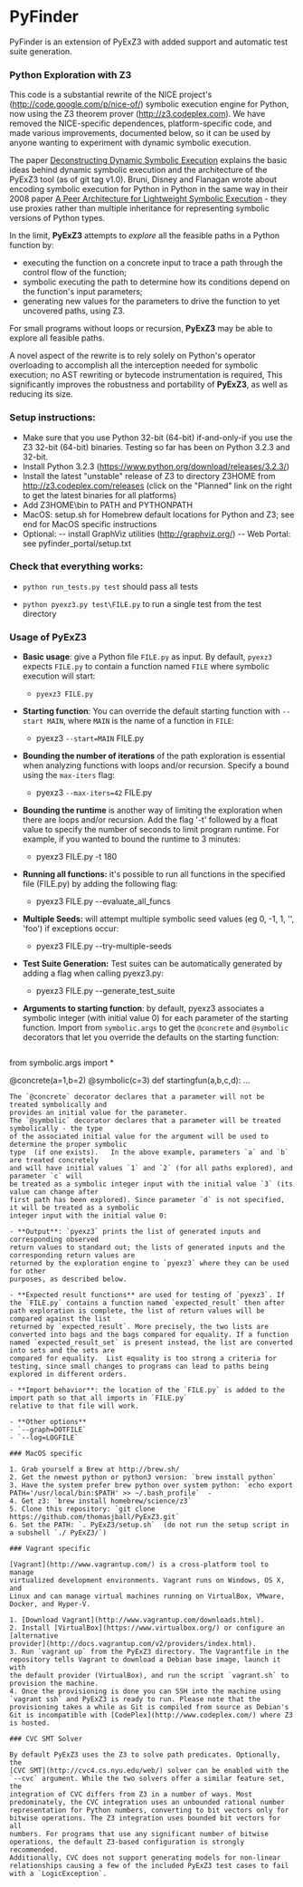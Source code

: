 PyFinder
======
PyFinder is an extension of PyExZ3 with added support and automatic test suite generation.

### Python Exploration with Z3

This code is a substantial rewrite of the NICE project's
(http://code.google.com/p/nice-of/) symbolic execution engine for
Python, now using the Z3 theorem prover (http://z3.codeplex.com). We have
removed the NICE-specific dependences, platform-specific code, and
made various improvements, documented below, so it can be used
by anyone wanting to experiment with dynamic symbolic execution.

The paper [Deconstructing Dynamic Symbolic Execution](http://research.microsoft.com/apps/pubs/?id=233035)
explains the basic ideas behind dynamic symbolic execution and the architecture
of the PyExZ3 tool (as of git tag v1.0).  Bruni, Disney and Flanagan wrote about 
encoding symbolic execution for Python in Python in the same way in their 2008 paper 
[A Peer Architecture for Lightweight Symbolic Execution](http://hoheinzollern.files.wordpress.com/2008/04/seer1.pdf) - they use proxies rather than multiple inheritance for representing symbolic versions of Python types. 

In the limit, **PyExZ3** attempts to *explore* all the feasible paths in a
Python function by:
- executing the function on a concrete input to trace a path through the control flow of the function;
- symbolic executing the path to determine how its conditions depend on the function's input parameters;
- generating new values for the parameters to drive the function to yet uncovered paths, using Z3.  

For small programs without loops or recursion, 
**PyExZ3** may be able to explore all feasible paths.

A novel aspect of the rewrite is to rely solely on Python's operator
overloading to accomplish all the interception needed for symbolic
execution; no AST rewriting or bytecode instrumentation is required,
This significantly improves the robustness and portability of **PyExZ3**, 
as well as reducing its size.

### Setup instructions:

- Make sure that you use Python 32-bit (64-bit) if-and-only-if you use the Z3 32-bit (64-bit) binaries. 
Testing so far has been on Python 3.2.3 and 32-bit.
- Install Python 3.2.3 (https://www.python.org/download/releases/3.2.3/)
- Install the latest "unstable" release of Z3 to directory Z3HOME from http://z3.codeplex.com/releases
(click on the "Planned" link on the right to get the latest binaries for all platforms)
- Add Z3HOME\bin to PATH and PYTHONPATH
- MacOS: setup.sh for Homebrew default locations for Python and Z3; see end for MacOS specific instructions
- Optional:
-- install GraphViz utilities (http://graphviz.org/)
-- Web Portal: see pyfinder_portal/setup.txt

### Check that everything works:

- `python run_tests.py test` should pass all tests

- `python pyexz3.py test\FILE.py` to run a single test from the test directory

### Usage of PyExZ3

- **Basic usage**: give a Python file `FILE.py` as input. By default, `pyexz3` expects `FILE.py` 
to contain a function named `FILE` where symbolic execution will start:

  - `pyexz3 FILE.py`

- **Starting function**: You can override the default starting function with `--start MAIN`,
where `MAIN` is the name of a  function in `FILE`: 

  - pyexz3 `--start=MAIN` FILE.py

- **Bounding the number of iterations** of the path exploration is essential when
analyzing functions with loops and/or recursion. Specify a bound using the `max-iters` flag:

  - pyexz3 `--max-iters=42` FILE.py

- **Bounding the runtime** is another way of limiting the exploration when there are loops and/or recursion.
Add the flag '-t' followed by a float value to specify the number of seconds to limit program runtime.
For example, if you wanted to bound the runtime to 3 minutes:

  - pyexz3 FILE.py -t 180

- **Running all functions:** it's possible to run all functions in the specified file (FILE.py) by adding the following flag:
  - pyexz3 FILE.py --evaluate_all_funcs

- **Multiple Seeds:** will attempt multiple symbolic seed values (eg 0, -1, 1, '', 'foo') if exceptions occur:
  - pyexz3 FILE.py --try-multiple-seeds


- **Test Suite Generation:** Test suites can be automatically generated by adding a flag when calling pyexz3.py:
  - pyexz3 FILE.py --generate_test_suite


- **Arguments to starting function**: by default, pyexz3 associates a symbolic integer
(with initial value 0) for each parameter of the starting function. Import from
`symbolic.args` to get the `@concrete` and `@symbolic` decorators that let you override
the defaults on the starting function:
  ```
from symbolic.args import *

@concrete(a=1,b=2)
@symbolic(c=3)
def startingfun(a,b,c,d):
    ...
  ```
  The `@concrete` decorator declares that a parameter will not be treated symbolically and
provides an initial value for the parameter.
The `@symbolic` decorator declares that a parameter will be treated symbolically - the type 
of the associated initial value for the argument will be used to determine the proper symbolic 
type  (if one exists).   In the above example, parameters `a` and `b` are treated concretely
and will have initial values `1` and `2` (for all paths explored), and parameter `c` will 
be treated as a symbolic integer input with the initial value `3` (its value can change after
first path has been explored). Since parameter `d` is not specified, it will be treated as a symbolic 
integer input with the initial value 0:

- **Output**: `pyexz3` prints the list of generated inputs and corresponding observed 
return values to standard out; the lists of generated inputs and the corresponding return values are
returned by the exploration engine to `pyexz3` where they can be used for other 
purposes, as described below.

- **Expected result functions** are used for testing of `pyexz3`. If the `FILE.py` contains a function named `expected_result` then after path exploration is complete, the list of return values will be compared against the list 
returned by `expected_result`. More precisely, the two lists are converted into bags and the bags compared for equality. If a function named `expected_result_set` is present instead, the list are converted into sets and the sets are
compared for equality.  List equality is too strong a criteria for testing, since small changes to programs can lead to paths being explored in different orders. 

- **Import behavior**: the location of the `FILE.py` is added to the import path so that all imports in `FILE.py` 
relative to that file will work.

- **Other options**
  - `--graph=DOTFILE`
  - `--log=LOGFILE`

### MacOS specific

1. Grab yourself a Brew at http://brew.sh/
2. Get the newest python or python3 version: `brew install python`
3. Have the system prefer brew python over system python: `echo export PATH='/usr/local/bin:$PATH' >> ~/.bash_profile`  - 
4. Get z3: `brew install homebrew/science/z3`
5. Clone this repository: `git clone https://github.com/thomasjball/PyExZ3.git` 
6. Set the PATH: `. PyExZ3/setup.sh`  (do not run the setup script in a subshell `./ PyExZ3/`)

### Vagrant specific

[Vagrant](http://www.vagrantup.com/) is a cross-platform tool to manage
virtualized development environments. Vagrant runs on Windows, OS X, and
Linux and can manage virtual machines running on VirtualBox, VMware,
Docker, and Hyper-V.

1. [Download Vagrant](http://www.vagrantup.com/downloads.html).
2. Install [VirtualBox](https://www.virtualbox.org/) or configure an
[alternative
provider](http://docs.vagrantup.com/v2/providers/index.html).
3. Run `vagrant up` from the PyExZ3 directory. The Vagrantfile in the
repository tells Vagrant to download a Debian base image, launch it with
the default provider (VirtualBox), and run the script `vagrant.sh` to
provision the machine.
4. Once the provisioning is done you can SSH into the machine using
`vagrant ssh` and PyExZ3 is ready to run. Please note that the
provisioning takes a while as Git is compiled from source as Debian's
Git is incompatible with [CodePlex](http://www.codeplex.com/) where Z3
is hosted.

### CVC SMT Solver

By default PyExZ3 uses the Z3 to solve path predicates. Optionally, the 
[CVC SMT](http://cvc4.cs.nyu.edu/web/) solver can be enabled with the 
`--cvc` argument. While the two solvers offer a similar feature set, the 
integration of CVC differs from Z3 in a number of ways. Most 
predominately, the CVC integration uses an unbounded rational number 
representation for Python numbers, converting to bit vectors only for 
bitwise operations. The Z3 integration uses bounded bit vectors for all 
numbers. For programs that use any significant number of bitwise 
operations, the default Z3-based configuration is strongly recommended. 
Additionally, CVC does not support generating models for non-linear 
relationships causing a few of the included PyExZ3 test cases to fail 
with a `LogicException`.
